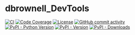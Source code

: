 # dbrownell_DevTools

<!-- BEGIN: Exclude Package -->
[![CI](https://github.com/davidbrownell/dbrownell_DevTools/actions/workflows/standard.yaml/badge.svg?event=push)](https://github.com/davidbrownell/dbrownell_DevTools/actions/workflows/standard.yaml)
[![Code Coverage](https://img.shields.io/endpoint?url=https://gist.githubusercontent.com/davidbrownell/f15146b1b8fdc0a5d45ac0eb786a84f7/raw/dbrownell_DevTools_coverage.json)](https://github.com/davidbrownell/dbrownell_DevTools/actions)
[![License](https://img.shields.io/github/license/davidbrownell/dbrownell_DevTools?color=dark-green)](https://github.com/davidbrownell/dbrownell_DevTools/blob/master/LICENSE.txt)
[![GitHub commit activity](https://img.shields.io/github/commit-activity/y/davidbrownell/dbrownell_DevTools?color=dark-green)](https://github.com/davidbrownell/dbrownell_DevTools/commits/main/)
[![PyPI - Python Version](https://img.shields.io/pypi/pyversions/dbrownell_DevTools?color=dark-green)](https://pypi.org/project/dbrownell_DevTools/)
[![PyPI - Version](https://img.shields.io/pypi/v/dbrownell_DevTools?color=dark-green)](https://pypi.org/project/dbrownell_DevTools/)
[![PyPI - Downloads](https://img.shields.io/pypi/dm/dbrownell_DevTools)](https://pypistats.org/packages/dbrownell-devtools)
<!-- END: Exclude Package -->
